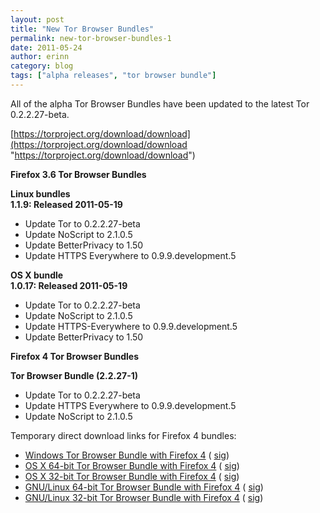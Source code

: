 ```yaml
---
layout: post
title: "New Tor Browser Bundles"
permalink: new-tor-browser-bundles-1
date: 2011-05-24
author: erinn
category: blog
tags: ["alpha releases", "tor browser bundle"]
---
```


All of the alpha Tor Browser Bundles have been updated to the latest Tor 0.2.2.27-beta.

[https://torproject.org/download/download](https://torproject.org/download/download "https://torproject.org/download/download")

**Firefox 3.6 Tor Browser Bundles**

**Linux bundles**  
**1.1.9: Released 2011-05-19**

- Update Tor to 0.2.2.27-beta
- Update NoScript to 2.1.0.5
- Update BetterPrivacy to 1.50
- Update HTTPS Everywhere to 0.9.9.development.5

**OS X bundle**  
**1.0.17: Released 2011-05-19**

- Update Tor to 0.2.2.27-beta
- Update NoScript to 2.1.0.5
- Update HTTPS-Everywhere to 0.9.9.development.5
- Update BetterPrivacy to 1.50

**Firefox 4 Tor Browser Bundles**

**Tor Browser Bundle (2.2.27-1)**

- Update Tor to 0.2.2.27-beta
- Update HTTPS Everywhere to 0.9.9.development.5
- Update NoScript to 2.1.0.5

Temporary direct download links for Firefox 4 bundles:

- [Windows Tor Browser Bundle with Firefox 4](https://torproject.org/dist/torbrowser/tor-browser-2.2.27-1-alpha_en-US.exe) ( [sig](https://torproject.org/dist/torbrowser/tor-browser-2.2.27-1-alpha_en-US.ex.asc))
- [OS X 64-bit Tor Browser Bundle with Firefox 4](https://torproject.org/dist/torbrowser/osx/TorBrowser-2.2.27-1-alpha-osx-x86_64-en-US.zip) ( [sig](https://torproject.org/dist/torbrowser/osx/TorBrowser-2.2.27-1-alpha-osx-x86_64-en-US.zip.asc))
- [OS X 32-bit Tor Browser Bundle with Firefox 4](https://torproject.org/dist/torbrowser/osx/TorBrowser-2.2.27-1-alpha-osx-i386-en-US.zip) ( [sig](https://torproject.org/dist/torbrowser/osx/TorBrowser-2.2.27-1-alpha-osx-i386-en-US.zip.asc))
- [GNU/Linux 64-bit Tor Browser Bundle with Firefox 4](https://torproject.org/dist/torbrowser/linux/tor-browser-gnu-linux-x86_64-2.2.27-1-alpha-en-US.tar.gz) ( [sig](https://torproject.org/dist/torbrowser/linux/tor-browser-gnu-linux-x86_64-2.2.27-1-alpha-en-US.tar.gz.asc))
- [GNU/Linux 32-bit Tor Browser Bundle with Firefox 4](https://torproject.org/dist/torbrowser/linux/tor-browser-gnu-linux-i686-2.2.27-1-alpha-en-US.tar.gz) ( [sig](https://torproject.org/dist/torbrowser/linux/tor-browser-gnu-linux-i686-2.2.27-1-alpha-en-US.tar.gz.asc))

